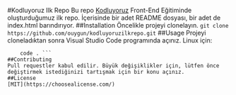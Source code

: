 #Kodluyoruz Ilk Repo
Bu repo [Kodluyoruz](https://www.kodluyoruz.org/) Front-End Eğitiminde oluşturduğumuz ilk repo. İçerisinde bir adet README dosyası, bir adet de index.html barındırıyor.
##Installation
Öncelikle projeyi clonelayın.
`git clone https://github.com/ouygun/kodluyoruzilkrepo.git`
##Usage
Projeyi cloneladıktan sonra Visual Studio Code programında açınız.
Linux için:
```cd kodluyoruzilkrepo
    code . ```
##Contributing
Pull requestler kabul edilir. Büyük değişiklikler için, lütfen önce değiştirmek istediğinizi tartışmak için bir konu açınız.
##License
[MIT](https://choosealicense.com/)
